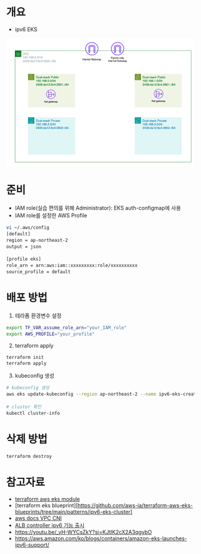 # 개요
* ipv6 EKS

![](./imgs/arch.png)

# 준비
* IAM role(실습 편의를 위해 Administrator): EKS auth-configmap에 사용
* IAM role를 설정한 AWS Profile

```sh
vi ~/.aws/config
[default]
region = ap-northeast-2
output = json

[profile eks]
role_arn = arn:aws:iam::xxxxxxxxx:role/xxxxxxxxxx
source_profile = default
```

# 배포 방법

1. 테라폼 환경변수 설정

```sh
export TF_VAR_assume_role_arn="your_IAM_role"
export AWS_PROFILE="your_profile"
```

2. terraform apply

```sh
terraform init
terraform apply
```

3. kubeconfig 생성

```bash
# kubeconfig 생성
aws eks update-kubeconfig --region ap-northeast-2 --name ipv6-eks-createby-terraform

# cluster 확인
kubectl cluster-info
```

# 삭제 방법

```sh
terraform destroy
```

# 참고자료
* [terraform aws eks module](https://github.com/terraform-aws-modules/terraform-aws-vpc/blob/v5.5.2/examples/ipv6-only/main.tf)
* [terraform eks blueprint][https://github.com/aws-ia/terraform-aws-eks-blueprints/tree/main/patterns/ipv6-eks-cluster]
* [aws docs VPC CNI](https://docs.aws.amazon.com/eks/latest/userguide/cni-iam-role.html#cni-iam-role-create-ipv6-policy)
* [ALB controller ipv6 기능 출시](https://aws.amazon.com/ko/about-aws/whats-new/2021/10/aws-load-balancer-2-3-alb-ipv6-targets/)
* https://youtu.be/_yH-WYCsZkY?si=KJtIK2cX2A3qgybO
* https://aws.amazon.com/ko/blogs/containers/amazon-eks-launches-ipv6-support/
